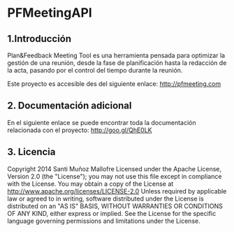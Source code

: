# PFMeetingAPI

## 1.Introducción
Plan&amp;Feedback Meeting Tool es una herramienta pensada para optimizar la gestión de una reunión, desde la fase de planificación hasta la redacción de la acta, pasando por el control del tiempo durante la reunión.

Este proyecto es accesible des del siguiente enlace: http://pfmeeting.com

## 2. Documentación adicional
En el siguiente enlace se puede encontrar toda la documentación relacionada con el proyecto: http://goo.gl/QhE0LK
## 3. Licencia

Copyright 2014 Santi Muñoz Mallofre Licensed under the Apache License, 
	Version 2.0 (the "License"); you may not use this file except in compliance 
	with the License. You may obtain a copy of the License at http://www.apache.org/licenses/LICENSE-2.0 
	Unless required by applicable law or agreed to in writing, software distributed 
	under the License is distributed on an "AS IS" BASIS, WITHOUT WARRANTIES 
	OR CONDITIONS OF ANY KIND, either express or implied. See the License for 
	the specific language governing permissions and limitations under the License.
